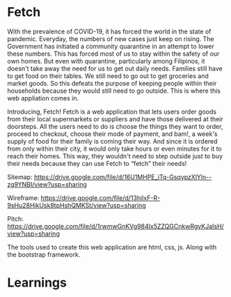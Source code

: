 # Fetch
With the prevalence of COVID-19, it has forced the world in the state of pandemic.
Everyday, the numbers of new cases just keep on rising. The Government has initiated a
community quarantine in an attempt to lower these numbers. This has forced most of us to stay
within the safety of our own homes. But even with quarantine, particularly among Filipinos, it
doesn't take away the need for us to get out daily needs. Families still have to get food on their
tables. We still need to go out to get groceries and market goods. So this defeats the purpose of
keeping people within their households because they would still need to go outside. This is where this web appliation comes in.

Introducing, Fetch! Fetch is a web application that lets users order goods from their local
supermarkets or suppliers and have those delivered at their doorsteps. All the users need to do
is choose the things they want to order, proceed to checkout, choose their mode of payment,
and bam!, a week's supply of food for their family is coming their way. And since it is ordered
from only within their city, it would only take hours or even minutes for it to reach their
homes. This way, they wouldn't need to step outside just to buy their needs because they can
use Fetch to “fetch” their needs!

Sitemap: https://drive.google.com/file/d/16U1MHPE_iTq-GsqypzXlYln--zg9YNBI/view?usp=sharing 

Wireframe: https://drive.google.com/file/d/13hiIxF-R-9sHu28HjkUsk8tpHshQMKSt/view?usp=sharing 

Pitch: https://drive.google.com/file/d/1rwmwGnKVg984Ix5ZZQGCnkwRgyKJaIsH/view?usp=sharing

The tools used to create this web application are html, css, js. Along with the bootstrap framework.

# Learnings
